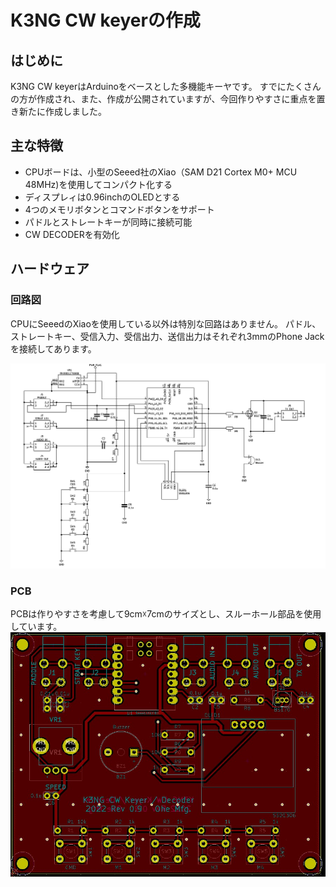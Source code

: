 # K3NG CW keyerの作成
## はじめに
K3NG CW keyerはArduinoをベースとした多機能キーヤです。
すでにたくさんの方が作成され、また、作成が公開されていますが、今回作りやすさに重点を置き新たに作成しました。

## 主な特徴
- CPUボードは、小型のSeeed社のXiao（SAM D21 Cortex M0+ MCU 48MHz)を使用してコンパクト化する
- ディスプレィは0.96inchのOLEDとする
- 4つのメモリボタンとコマンドボタンをサポート
- パドルとストレートキーが同時に接続可能
- CW DECODERを有効化

## ハードウェア
### 回路図
CPUにSeeedのXiaoを使用している以外は特別な回路はありません。
パドル、ストレートキー、受信入力、受信出力、送信出力はそれぞれ3mmのPhone Jackを接続してあります。

![](img/2023-01-15-00-32-20.png)

### PCB
PCBは作りやすさを考慮して9cm☓7cmのサイズとし、スルーホール部品を使用しています。
![](img/2023-01-15-00-34-35.png)

